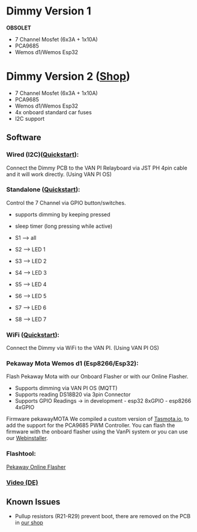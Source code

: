 
# Dimmy Version 1
**OBSOLET**

- 7 Channel Mosfet (6x3A + 1x10A)
- PCA9685 
- Wemos d1/Wemos Esp32 

# Dimmy Version 2 ([Shop](https://vanpi.de/products/van-pi-dimmy-pcb))

- 7 Channel Mosfet (6x3A + 1x10A)
- PCA9685 
- Wemos d1/Wemos Esp32 
- 4x onboard standard car fuses
- I2C support

## Software

### Wired (I2C)([Quickstart](/Quickstarts/Dimmy/ENG/VPI-DIM-PCB_ENG_WIRED.pdf)): 
Connect the Dimmy PCB to the VAN PI Relayboard via JST PH 4pin cable and it will work directly. (Using VAN PI OS) 

### Standalone ([Quickstart](/Quickstarts/Dimmy/ENG/VPI-DIM-PCB_ENG_Standalone.pdf)):
Control the 7 Channel via GPIO button/switches. 
- supports dimming by keeping pressed
- sleep timer (long pressing while active)
  
- S1 –> all
- S2 –> LED 1
- S3 –> LED 2
- S4 –> LED 3
- S5 –> LED 4
- S6 –> LED 5
- S7 –> LED 6
- S8 –> LED 7
 

 ### WiFi ([Quickstart](/Quickstarts/Dimmy/ENG/ENG_PekawayDIMMY_WIFI.pdf)): 
Connect the Dimmy via WiFi to the VAN PI. (Using VAN PI OS) 

### Pekaway Mota Wemos d1 (Esp8266/Esp32): 
Flash Pekaway Mota with our Onboard Flasher or with our Online Flasher. 
- Supports dimming via VAN PI OS (MQTT) 
- Supports reading DS18B20 via 3pin Connector
- Supports GPIO Readings -> in development
		- esp32 8xGPIO 
		- esp8266 4xGPIO

Firmware pekawayMOTA
We compiled a custom version of  [Tasmota.io](https://tasmota.github.io/docs), to add the support for the PCA9685 PWM Controller.
You can flash the firmware with the onboard flasher using the VanPi system or you can use our [Webinstaller](https://flashesp.pekaway.de). 




### Flashtool:

[Pekaway Online Flasher](https://flashesp.pekaway.de)

### [Video (DE)](https://www.youtube.com/watch?v=uSyl_5VbsuM)


## Known Issues
- Pullup resistors (R21-R29) prevent boot, there are removed on the PCB in [our shop](https://vanpi.de/products/van-pi-dimmy-pcb)
